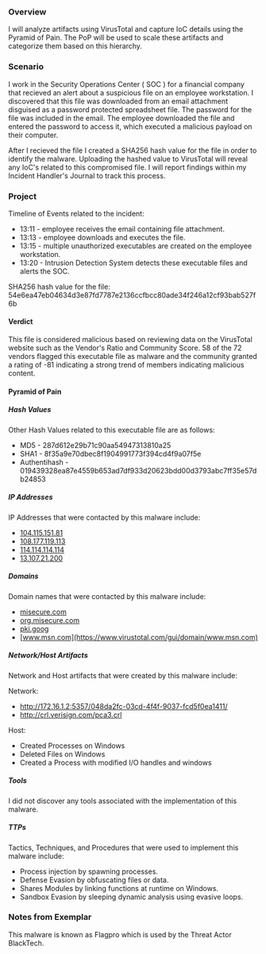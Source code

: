 ### Overview

I will analyze artifacts using VirusTotal and capture IoC details using the Pyramid of Pain. The PoP will be used to scale these artifacts and categorize them based on this hierarchy.

### Scenario

I work in the Security Operations Center ( SOC ) for a financial company that recieved an alert about a suspicious file on an employee workstation. I discovered that this file was downloaded from an email attachment disguised as a password protected spreadsheet file. The password for the file was included in the email. The employee downloaded the file and entered the password to access it, which executed a malicious payload on their computer.

After I recieved the file I created a SHA256 hash value for the file in order to identify the malware. Uploading the hashed value to VirusTotal will reveal any IoC's related to this compromised file. I will report findings within my Incident Handler's Journal to track this process.

### Project 

Timeline of Events related to the incident:

- 13:11 - employee receives the email containing file attachment.
- 13:13 - employee downloads and executes the file.
- 13:15 - multiple unauthorized executables are created on the employee workstation.
- 13:20 - Intrusion Detection System detects these executable files and alerts the SOC.

SHA256 hash value for the file: 
54e6ea47eb04634d3e87fd7787e2136ccfbcc80ade34f246a12cf93bab527f6b

#### Verdict 

This file is considered malicious based on reviewing data on the VirusTotal website such as the Vendor's Ratio and Community Score. 58 of the 72 vendors flagged this executable file as malware and the community granted a rating of -81 indicating a strong trend of members indicating malicious content. 

#### Pyramid of Pain 

##### Hash Values

Other Hash Values related to this executable file are as follows:

- MD5 - 287d612e29b71c90aa54947313810a25
- SHA1 - 8f35a9e70dbec8f1904991773f394cd4f9a07f5e
- Authentihash - 019439328ea87e4559b653ad7df933d20623bdd00d3793abc7ff35e57db24853

##### IP Addresses

IP Addresses that were contacted by this malware include:

- [104.115.151.81](https://www.virustotal.com/gui/ip-address/104.115.151.81)
- [108.177.119.113](https://www.virustotal.com/gui/ip-address/108.177.119.113)
- [114.114.114.114](https://www.virustotal.com/gui/ip-address/114.114.114.114)
- [13.107.21.200](https://www.virustotal.com/gui/ip-address/13.107.21.200)

##### Domains

Domain names that were contacted by this malware include:

- [misecure.com](https://www.virustotal.com/gui/domain/misecure.com)
- [org.misecure.com](https://www.virustotal.com/gui/domain/org.misecure.com)
- [pki.goog](https://www.virustotal.com/gui/domain/pki.goog)
- [www.msn.com](https://www.virustotal.com/gui/domain/www.msn.com)

##### Network/Host Artifacts

Network and Host artifacts that were created by this malware include:

Network:

- http://172.16.1.2:5357/048da2fc-03cd-4f4f-9037-fcd5f0ea1411/
- http://crl.verisign.com/pca3.crl

Host:

- Created Processes on Windows
- Deleted Files on Windows
- Created a Process with modified I/O handles and windows

##### Tools

I did not discover any tools associated with the implementation of this malware.

##### TTPs

Tactics, Techniques, and Procedures that were used to implement this malware include:

- Process injection by spawning processes.
- Defense Evasion by obfuscating files or data.
- Shares Modules by linking functions at runtime on Windows.
- Sandbox Evasion by sleeping dynamic analysis using evasive loops.

### Notes from Exemplar

This malware is known as Flagpro which is used by the Threat Actor BlackTech.
